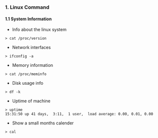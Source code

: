### 1. Linux Command

#### 1.1 System Information
- Info about the linux system
``` 
> cat /proc/version
```
- Network interfaces
``` 
> ifconfig -a
```
- Memory information
``` 
> cat /proc/meminfo
```
- Disk usage info
``` 
> df -k
```
- Uptime of machine
``` 
> uptime
15:31:50 up 41 days,  3:11,  1 user,  load average: 0.00, 0.01, 0.00
```
- Show a small months calender
``` 
> cal
```